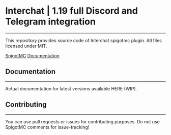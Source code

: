 # Interchat | 1.19 full Discord and Telegram integration

---

This repository provides source code of Interchat spigotmc plugin.
All files licensed under MIT.

[SpigotMC](https://www.spigotmc.org/resources/interchat-telegram-and-discord-integration-updates-full-free.103692/) [Documentation](https://klochk.gitbook.io/interchat-wiki)

## Documentation

---

Actual documentation for latest versions available HERE (WIP).

## Contributing

---

You can use pull requests or issues for contributing purposes.
Do not use SpigotMC comments for issue-tracking!
